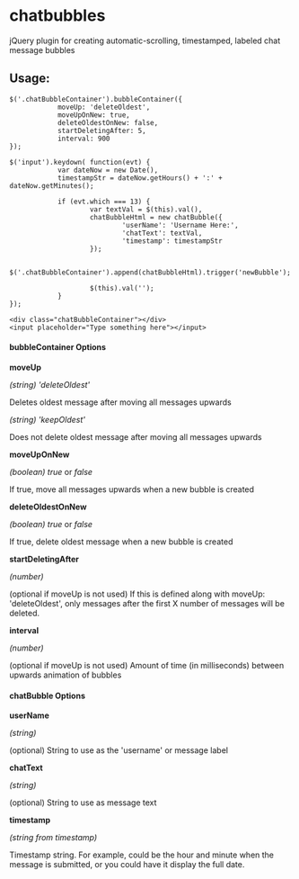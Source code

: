 chatbubbles
===========

jQuery plugin for creating automatic-scrolling, timestamped, labeled chat message bubbles

<h2><b>Usage:</b></h2>

    $('.chatBubbleContainer').bubbleContainer({
                moveUp: 'deleteOldest', 
                moveUpOnNew: true, 
                deleteOldestOnNew: false, 
                startDeletingAfter: 5,
                interval: 900 
    });
    
    $('input').keydown( function(evt) {
                var dateNow = new Date(),
                timestampStr = dateNow.getHours() + ':' + dateNow.getMinutes();
                
                if (evt.which === 13) {
                        var textVal = $(this).val(),
                        chatBubbleHtml = new chatBubble({
                                'userName': 'Username Here:',
                                'chatText': textVal,
                                'timestamp': timestampStr
                        });

                        $('.chatBubbleContainer').append(chatBubbleHtml).trigger('newBubble');
                        
                        $(this).val('');
                }
    });
    
    <div class="chatBubbleContainer"></div>
    <input placeholder="Type something here"></input>

<h4><b>bubbleContainer Options</b></h4>

<b>moveUp</b>
<p><i>(string) 'deleteOldest'</i></p>
<p>Deletes oldest message after moving all messages upwards</p>
<p><i>(string) 'keepOldest'</i></p>
<p>Does not delete oldest message after moving all messages upwards</p>

<b>moveUpOnNew</b>
<p><i>(boolean) true</i> or <i>false</i></p>
<p>If true, move all messages upwards when a new bubble is created</p>

<b>deleteOldestOnNew</b>
<p><i>(boolean) true</i> or <i>false</i></p>
<p>If true, delete oldest message when a new bubble is created</p>

<b>startDeletingAfter</b>
<p><i>(number)</i></p>
<p>(optional if moveUp is not used) If this is defined along with moveUp: 'deleteOldest', only messages after the first X number of messages will be deleted.</p>

<b>interval</b>
<p><i>(number)</i></p>
<p>(optional if moveUp is not used) Amount of time (in milliseconds) between upwards animation of bubbles</p>

<h4><b>chatBubble Options</b></h4>

<b>userName</b>
<p><i>(string)</i></p>
<p>(optional) String to use as the 'username' or message label</p>

<b>chatText</b>
<p><i>(string)</i></p>
<p>(optional) String to use as message text</p>

<b>timestamp</b>
<p><i>(string from timestamp)</i></p>
<p>Timestamp string.  For example, could be the hour and minute when the message is submitted, or you could have it display the full date.</p>
